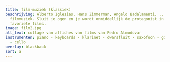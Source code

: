 ```yaml
---
title: film-muziek (klassiek)
beschrijving: Alberto Iglesias, Hans Zimmerman, Angelo Badalamenti, ... Hedendaagse
  filmmuziek. Sluit je ogen en je wordt onmiddellijk de protagonist in één van je
  favoriete films.
image: film2.jpg
alt_text: collage van affiches van films van Pedro Almodovar
instrumenten: piano - keyboards - klarinet - dwarsfluit - saxofoon - gitaar - viool
  - cello
overlay: blackback
sort: a
---
```


